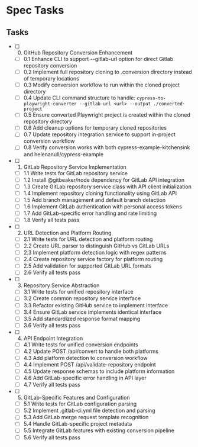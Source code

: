 # Spec Tasks

## Tasks

- [ ] 0. GitHub Repository Conversion Enhancement
  - [ ] 0.1 Enhance CLI to support --gitlab-url option for direct Gitlab repository conversion
  - [ ] 0.2 Implement full repository cloning to .conversion directory instead of temporary locations
  - [ ] 0.3 Modify conversion workflow to run within the cloned project directory
  - [ ] 0.4 Update CLI command structure to handle: `cypress-to-playwright-converter --gitlab-url <url> --output ./converted-project`
  - [ ] 0.5 Ensure converted Playwright project is created within the cloned repository directory
  - [ ] 0.6 Add cleanup options for temporary cloned repositories
  - [ ] 0.7 Update repository integration service to support in-project conversion workflow
  - [ ] 0.8 Verify conversion works with both cypress-example-kitchensink and helenanull/cypress-example

- [ ] 1. GitLab Repository Service Implementation
  - [ ] 1.1 Write tests for GitLab repository service
  - [ ] 1.2 Install @gitbeaker/node dependency for GitLab API integration
  - [ ] 1.3 Create GitLab repository service class with API client initialization
  - [ ] 1.4 Implement repository cloning functionality using GitLab API
  - [ ] 1.5 Add branch management and default branch detection
  - [ ] 1.6 Implement GitLab authentication with personal access tokens
  - [ ] 1.7 Add GitLab-specific error handling and rate limiting
  - [ ] 1.8 Verify all tests pass

- [ ] 2. URL Detection and Platform Routing
  - [ ] 2.1 Write tests for URL detection and platform routing
  - [ ] 2.2 Create URL parser to distinguish GitHub vs GitLab URLs
  - [ ] 2.3 Implement platform detection logic with regex patterns
  - [ ] 2.4 Create repository service factory for platform routing
  - [ ] 2.5 Add validation for supported GitLab URL formats
  - [ ] 2.6 Verify all tests pass

- [ ] 3. Repository Service Abstraction
  - [ ] 3.1 Write tests for unified repository interface
  - [ ] 3.2 Create common repository service interface
  - [ ] 3.3 Refactor existing GitHub service to implement interface
  - [ ] 3.4 Ensure GitLab service implements identical interface
  - [ ] 3.5 Add standardized response format mapping
  - [ ] 3.6 Verify all tests pass

- [ ] 4. API Endpoint Integration
  - [ ] 4.1 Write tests for unified conversion endpoints
  - [ ] 4.2 Update POST /api/convert to handle both platforms
  - [ ] 4.3 Add platform detection to conversion workflow
  - [ ] 4.4 Implement POST /api/validate-repository endpoint
  - [ ] 4.5 Update response schemas to include platform information
  - [ ] 4.6 Add GitLab-specific error handling in API layer
  - [ ] 4.7 Verify all tests pass

- [ ] 5. GitLab-Specific Features and Configuration
  - [ ] 5.1 Write tests for GitLab configuration parsing
  - [ ] 5.2 Implement .gitlab-ci.yml file detection and parsing
  - [ ] 5.3 Add GitLab merge request template recognition
  - [ ] 5.4 Handle GitLab-specific project metadata
  - [ ] 5.5 Integrate GitLab features with existing conversion pipeline
  - [ ] 5.6 Verify all tests pass